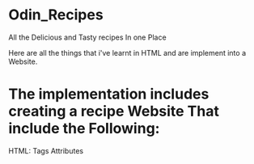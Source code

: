 # Odin_Recipes
All the Delicious and Tasty recipes In one Place

Here are all the things that i've learnt in HTML and are  implement into a Website.

# The implementation includes creating a recipe Website That include the Following:
HTML:
    Tags
    Attributes